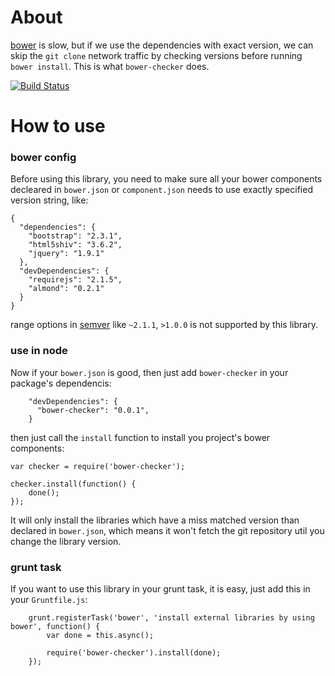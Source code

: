 About
=======

[bower](http://bower.io/) is slow, but if we use the dependencies with exact version,
we can skip the `git clone` network traffic by checking versions before running `bower install`.
This is what `bower-checker` does.

[![Build Status](https://travis-ci.org/justlaputa/bower-checker.png)](https://travis-ci.org/justlaputa/bower-checker)

How to use
=======

### bower config

Before using this library, you need to make sure all your bower components decleared in `bower.json` or `component.json` needs to use exactly specified version string, like:

```
{
  "dependencies": {
    "bootstrap": "2.3.1",
    "html5shiv": "3.6.2",
    "jquery": "1.9.1"
  },
  "devDependencies": {
    "requirejs": "2.1.5",
    "almond": "0.2.1"
  }
}
```

range options in [semver](https://github.com/isaacs/node-semver) like `~2.1.1`, `>1.0.0` is not supported by this library.

### use in node
Now if your `bower.json` is good, then just add `bower-checker` in your package's dependencis:

```
    "devDependencies": {
      "bower-checker": "0.0.1",
    }
```

then just call the `install` function to install you project's bower components:

```
var checker = require('bower-checker');

checker.install(function() {
    done();
});
```

It will only install the libraries which have a miss matched version than declared in `bower.json`, which means it won't fetch the git repository util you change the library version.

### grunt task
If you want to use this library in your grunt task, it is easy, just add this in your `Gruntfile.js`:

```
    grunt.registerTask('bower', 'install external libraries by using bower', function() {
        var done = this.async();

        require('bower-checker').install(done);
    });
```
